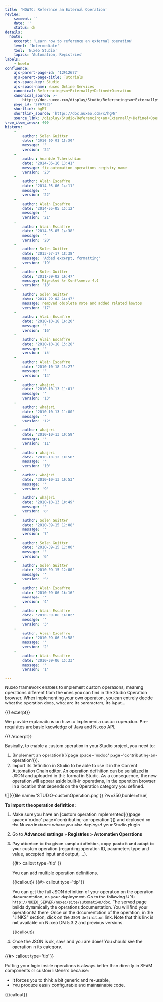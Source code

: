 ```yaml
---
title: 'HOWTO: Reference an External Operation'
review:
    comment: ''
    date: ''
    status: ok
details:
  howto:
    excerpt: 'Learn how to reference an external operation'
    level: 'Intermediate'
    tool: 'Nuxeo Studio'
    topics: 'Automation, Registries'
labels:
    - howto
confluence:
    ajs-parent-page-id: '12912677'
    ajs-parent-page-title: Tutorials
    ajs-space-key: Studio
    ajs-space-name: Nuxeo Online Services
    canonical: Referencing+an+Externally+Defined+Operation
    canonical_source: >-
        https://doc.nuxeo.com/display/Studio/Referencing+an+Externally+Defined+Operation
    page_id: '3867526'
    shortlink: hgM7
    shortlink_source: 'https://doc.nuxeo.com/x/hgM7'
    source_link: /display/Studio/Referencing+an+Externally+Defined+Operation
tree_item_index: 400
history:
    -
        author: Solen Guitter
        date: '2016-09-01 15:30'
        message: ''
        version: '24'
    -
        author: Anahide Tchertchian
        date: '2014-06-16 13:41'
        message: fix automation operations registry name
        version: '23'
    -
        author: Alain Escaffre
        date: '2014-05-06 14:11'
        message: ''
        version: '22'
    -
        author: Alain Escaffre
        date: '2014-05-05 15:12'
        message: ''
        version: '21'
    -
        author: Alain Escaffre
        date: '2014-05-05 14:38'
        message: ''
        version: '20'
    -
        author: Solen Guitter
        date: '2013-07-17 18:38'
        message: 'Added excerpt, formatting'
        version: '19'
    -
        author: Solen Guitter
        date: '2011-09-02 16:47'
        message: Migrated to Confluence 4.0
        version: '18'
    -
        author: Solen Guitter
        date: '2011-09-02 16:47'
        message: removed obsolete note and added related howtos
        version: '17'
    -
        author: Alain Escaffre
        date: '2010-10-18 16:20'
        message: ''
        version: '16'
    -
        author: Alain Escaffre
        date: '2010-10-18 15:28'
        message: ''
        version: '15'
    -
        author: Alain Escaffre
        date: '2010-10-18 15:27'
        message: ''
        version: '14'
    -
        author: whajeri
        date: '2010-10-13 11:01'
        message: ''
        version: '13'
    -
        author: whajeri
        date: '2010-10-13 11:00'
        message: ''
        version: '12'
    -
        author: whajeri
        date: '2010-10-13 10:59'
        message: ''
        version: '11'
    -
        author: whajeri
        date: '2010-10-13 10:58'
        message: ''
        version: '10'
    -
        author: whajeri
        date: '2010-10-13 10:53'
        message: ''
        version: '9'
    -
        author: whajeri
        date: '2010-10-13 10:49'
        message: ''
        version: '8'
    -
        author: Solen Guitter
        date: '2010-09-15 12:08'
        message: ''
        version: '7'
    -
        author: Solen Guitter
        date: '2010-09-15 12:00'
        message: ''
        version: '6'
    -
        author: Solen Guitter
        date: '2010-09-15 12:00'
        message: ''
        version: '5'
    -
        author: Alain Escaffre
        date: '2010-09-06 16:16'
        message: ''
        version: '4'
    -
        author: Alain Escaffre
        date: '2010-09-06 16:02'
        message: ''
        version: '3'
    -
        author: Alain Escaffre
        date: '2010-09-06 15:58'
        message: ''
        version: '2'
    -
        author: Alain Escaffre
        date: '2010-09-06 15:33'
        message: ''
        version: '1'

---
```

Nuxeo framework enables to implement custom operations, meaning operations different from the ones you can find in the Studio Operation browser. When implementing your own operation, you can entirely decide what the operation does, what are its parameters, its input...

{{! excerpt}}

We provide explanations on how to implement a custom operation. Pre-requisites are basic knowledge of Java and Nuxeo API.

{{! /excerpt}}

Basically, to enable a custom operation in your Studio project, you need to:

1.  [Implement an operation]({{page space='nxdoc' page='contributing-an-operation'}}).
2.  Import its definition in Studio to be able to use it in the Content Automation Chain editor.
    An operation definition can be serialized in JSON and uploaded in this format in Studio. As a consequence, the new operation will appear aside built-in operations, in the operation browser in a location that depends on the Operation category you defined.

![]({{file name='STUDIO-customOperation.png'}} ?w=350,border=true)

**To import the operation definition:**

1.  Make sure you have an [custom operation implemented]({{page space='nxdoc' page='contributing-an-operation'}}) and deployed on the Nuxeo instance where you also deployed your Studio plugin.
2.  Go to **Advanced settings > Registries > Automation Operations**
3.  Pay attention to the given sample definition, copy-paste it and adapt to your custom operation (regarding operation ID, parameters type and value, accepted input and output, ...).

    {{#> callout type='tip' }}

    You can add multiple operation definitions.

    {{/callout}} {{#> callout type='tip' }}

    You can get the full JSON definition of your operation on the operation documentation, on your deployment. Go to the following URL: `http://NUXEO_SERVER/nuxeo/site/automation/doc`. The served page builds dynamically the operations documentation. You will find your operation(s) there. Once on the documentation of the operation, in the "LINKS" section, click on the `JSON definition` link. Note that this link is not available on Nuxeo DM 5.3.2 and previous versions.

    {{/callout}}
4.  Once the JSON is ok, save and you are done!
    You should see the operation in its category.

{{#> callout type='tip' }}

Putting your logic inside operations is always better than directly in SEAM components or custom listeners because:

*   It forces you to think a bit generic and re-usable,
*   You produce easily configurable and maintainable code.

{{/callout}}
